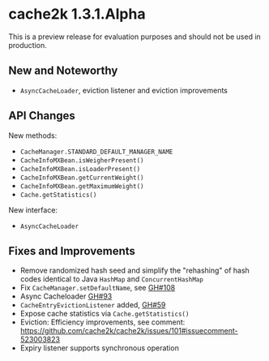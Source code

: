 # cache2k 1.3.1.Alpha

This is a preview release for evaluation purposes and should not be used in production.

## New and Noteworthy

- `AsyncCacheLoader`, eviction listener and eviction improvements

## API Changes

New methods:

- `CacheManager.STANDARD_DEFAULT_MANAGER_NAME`
- `CacheInfoMXBean.isWeigherPresent()`
- `CacheInfoMXBean.isLoaderPresent()`
- `CacheInfoMXBean.getCurrentWeight()`
- `CacheInfoMXBean.getMaximumWeight()`
- `Cache.getStatistics()`

New interface:

- `AsyncCacheLoader`

## Fixes and Improvements

- Remove randomized hash seed and simplify the "rehashing" of hash codes identical to Java 
  `HashMap` and `ConcurrentHashMap`
- Fix `CacheManager.setDefaultName`, see [GH#108](https://github.com/cache2k/cache2k/issues/108)
- Async Cacheloader [GH#93](https://github.com/cache2k/cache2k/issues/93)
- `CacheEntryEvictionListener` added, [GH#59](https://github.com/cache2k/cache2k/issues/59)
- Expose cache statistics via `Cache.getStatistics()`
- Eviction: Efficiency improvements, see comment: https://github.com/cache2k/cache2k/issues/101#issuecomment-523003823
- Expiry listener supports synchronous operation